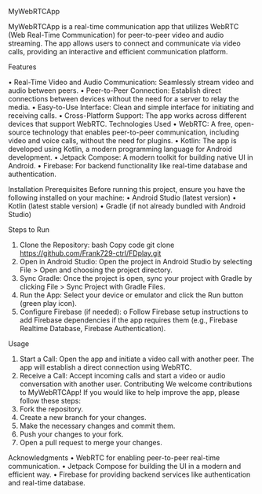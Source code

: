  MyWebRTCApp

MyWebRTCApp is a real-time communication app that utilizes WebRTC (Web Real-Time Communication) for peer-to-peer video and audio streaming. The app allows users to connect and communicate via video calls, providing an interactive and efficient communication platform.

Features

•	Real-Time Video and Audio Communication: Seamlessly stream video and audio between peers.
•	Peer-to-Peer Connection: Establish direct connections between devices without the need for a server to relay the media.
•	Easy-to-Use Interface: Clean and simple interface for initiating and receiving calls.
•	Cross-Platform Support: The app works across different devices that support WebRTC.
Technologies Used
•	WebRTC: A free, open-source technology that enables peer-to-peer communication, including video and voice calls, without the need for plugins.
•	Kotlin: The app is developed using Kotlin, a modern programming language for Android development.
•	Jetpack Compose: A modern toolkit for building native UI in Android.
•	Firebase: For backend functionality like real-time database and authentication.

Installation
Prerequisites
Before running this project, ensure you have the following installed on your machine:
•	Android Studio (latest version)
•	Kotlin (latest stable version)
•	Gradle (if not already bundled with Android Studio)

Steps to Run

1.	Clone the Repository:
bash
Copy code
git clone https://github.com/Frank729-ctrl/FDplay.git
2.	Open in Android Studio: Open the project in Android Studio by selecting File > Open and choosing the project directory.
3.	Sync Gradle: Once the project is open, sync your project with Gradle by clicking File > Sync Project with Gradle Files.
4.	Run the App: Select your device or emulator and click the Run button (green play icon).
5.	Configure Firebase (if needed):
o	Follow Firebase setup instructions to add Firebase dependencies if the app requires them (e.g., Firebase Realtime Database, Firebase Authentication).

Usage

1.	Start a Call: Open the app and initiate a video call with another peer. The app will establish a direct connection using WebRTC.
2.	Receive a Call: Accept incoming calls and start a video or audio conversation with another user.
Contributing
We welcome contributions to MyWebRTCApp! If you would like to help improve the app, please follow these steps:
1.	Fork the repository.
2.	Create a new branch for your changes.
3.	Make the necessary changes and commit them.
4.	Push your changes to your fork.
5.	Open a pull request to merge your changes.

Acknowledgments
•	WebRTC for enabling peer-to-peer real-time communication.
•	Jetpack Compose for building the UI in a modern and efficient way.
•	Firebase for providing backend services like authentication and real-time database.


